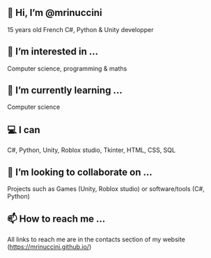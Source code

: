 ## 👋 Hi, I’m @mrinuccini
15 years old French C#, Python & Unity developper
## 👀 I’m interested in ...
Computer science, programming & maths
## 🌱 I’m currently learning ...
Computer science
## 💻 I can
C#, Python, Unity, Roblox studio, Tkinter, HTML, CSS, SQL
## 💞️ I’m looking to collaborate on ...
Projects such as Games (Unity, Roblox studio) or software/tools (C#, Python) 
## 📫 How to reach me ...
All links to reach me are in the contacts section of my website (https://mrinuccini.github.io/) 
<!---
mrinuccini/mrinuccini is a ✨ special ✨ repository because its `README.md` (this file) appears on your GitHub profile.
You can click the Preview link to take a look at your changes.
--->
